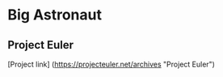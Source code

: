 Big Astronaut
===
Project Euler
---

[Project link] (https://projecteuler.net/archives "Project Euler")
